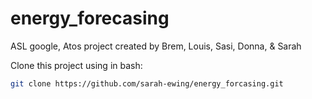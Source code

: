 # energy_forecasing
ASL google, Atos project created by Brem, Louis, Sasi, Donna, &amp; Sarah


Clone this project using in bash:
```bash
git clone https://github.com/sarah-ewing/energy_forcasing.git
```
